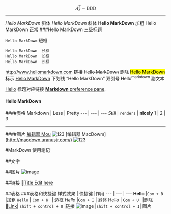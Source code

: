<math display="block">
    <msubsup><mi>A</mi> <mi>S</mi> <mi>T</mi></msubsup>
    <mo>=</mo>
    <mi>BBB</mi>
</math>

<!--![Rendering preferences pane](http://d.pr/i/rT4d+)--> 
 
*****
 
_Hello MarkDown_     斜体
*Hello MarkDown*     斜体
**Hello MarkDown**   加粗
Hello MarkDown       正常 
###Hello MarkDown  三级标题

`Hello MarkDowm`     短框

```
Hello MarkDown  长框
Hello MarkDown  长框
Hello MarkDown  长框
```

<http://www.hellomarkdown.com> 链接
<del>Hello MarkDown</del>      删除
<mark>Hello MarkDown</mark>    标示
<u>Hello MarkDown</u>          下划线
<q>Hello MarkDown</q>          双引号
Hello<sup>markdown</sup>       副文本

[Hello](wwww.markdown.com)     标题对应链接
[**Markdown** preference pane](#markdown-pane). 
#### <a name="fenced-code-block">Hello MarkDown</a>



####表格
Markdown | Less      | Pretty 
---      | ---       | ---
*Still*  | `renders` | **nicely**
1        | 2         | 3


-------



####图片
[编辑器 Mou](http://25.io/mou/)
![123](http://macdown.uranusjr.com/static/base/img/logo.png)
[编辑器 MacDowm] (http://macdown.uranusjr.com/)
![123](http://mouapp.com/Mou_128.png)







#MarkDown 使用笔记

##文字


##图片
![image](https://sm3lir.cloudimage.io/s/width/34/https://www.gitbook.com/assets/images/logo/128.png?v=6.11.9) 


##链接
[Title Edit here](http://sidechef.com)


##表格
###表格和快捷键
样式效果  | 快捷键   |作用
---      | ---       | ---
**Hello**  |`Com + B ` |加粗
`Hello` | `Com + K ` |   边框
*Hello*  |`Com + I` | 斜体
~~Hello~~ | `Com + U ` |删除
[Link](http://sidechef.com)| `shift + control + U` |链接
![image](https://sm3lir.cloudimage.io/s/width/34/https://www.gitbook.com/assets/images/logo/128.png?v=6.11.9) |`shift + control + I`| 图片


